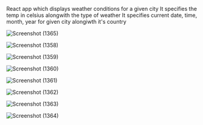 React app which displays weather conditions for a given city
It specifies the temp in celsius alongwith the type of weather
It specifies current date, time, month, year for given city alongiwth it's country

![Screenshot (1365)](https://user-images.githubusercontent.com/83008601/149890610-bbbdeb0f-4aa8-4a58-9aa0-25e18cb20607.png)

![Screenshot (1358)](https://user-images.githubusercontent.com/83008601/149889774-94e9b0f6-4c3e-47c5-b11a-9b20b6a89bef.png)

![Screenshot (1359)](https://user-images.githubusercontent.com/83008601/149889783-ac2a6f4c-222f-4f82-8729-7e8da88b1fa6.png)

![Screenshot (1360)](https://user-images.githubusercontent.com/83008601/149889789-6e26cdfc-8324-4ed6-b84f-352a6b341253.png)

![Screenshot (1361)](https://user-images.githubusercontent.com/83008601/149889793-41e5354c-f109-4d0e-968b-45895052fe3e.png)

![Screenshot (1362)](https://user-images.githubusercontent.com/83008601/149889796-b2ef8a77-4ba6-4bfa-9cc7-5ea03a9f8e34.png)

![Screenshot (1363)](https://user-images.githubusercontent.com/83008601/149889799-e966786c-3474-40ce-809d-4eb895d3a1b9.png)

![Screenshot (1364)](https://user-images.githubusercontent.com/83008601/149889802-b38e1053-3b57-4c19-8153-d6f86a9ed76d.png)

